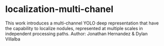 # localization-multi-chanel
This work introduces a multi-channel YOLO deep representation that have the capability to localize nodules, represented at multiple scales in independent processing paths.
Author: Jonathan Hernandez & Dylan Villalba

